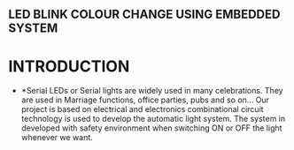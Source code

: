 ## LED BLINK COLOUR CHANGE USING EMBEDDED SYSTEM ##

# INTRODUCTION

* *Serial LEDs or Serial lights are widely used in many celebrations. They are used in Marriage functions, office parties, pubs and so on... Our project is based on electrical and electronics combinational circuit technology is used to develop the automatic light system. The system in developed with safety environment when switching ON or OFF the light whenever we want.
